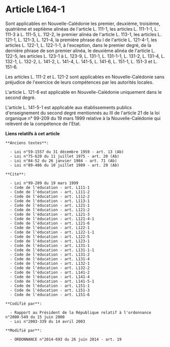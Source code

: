 # Article L164-1

Sont applicables en Nouvelle-Calédonie les premier, deuxième, troisième, quatrième et septième alinéas de l'article L. 111-1,
les articles L. 111-1-1, L. 111-3 à L. 111-5, L. 112-2, le premier alinéa de l'article L. 113-1, les articles L. 121-1, L.
121-3, L. 121-4, la première phrase du I de l'article L. 121-4-1, les articles L. 122-1, L. 122-1-1, à l'exception, dans le
premier degré, de la dernière phrase de son premier alinéa, le deuxième alinéa de l'article L. 122-5, les articles L. 123-1 à
L. 123-9, L. 131-1, 
L. 131-1-1, L. 131-2, L. 131-4, L. 132-1, L. 132-2, L. 141-2, L. 141-4, L. 141-5, L. 141-6, L. 151-1, L. 151-3 et L. 151-6. 

Les articles L. 111-2 et L. 121-2 sont applicables en Nouvelle-Calédonie sans préjudice de l'exercice de leurs compétences
par les autorités locales. 

L'article L. 121-6 est applicable en Nouvelle-Calédonie uniquement dans le second degré. 

L'article L. 141-5-1 est applicable aux établissements publics d'enseignement du second degré mentionnés au III de l'article
21 de la loi organique n° 99-209 du 19 mars 1999 relative à la Nouvelle-Calédonie qui relèvent de la compétence de l'Etat.

**Liens relatifs à cet article**

	**Anciens textes**:

	  - Loi n°59-1557 du 31 décembre 1959 - art. 13 (Ab)
	  - Loi n°75-620 du 11 juillet 1975 - art. 20 (Ab)
	  - Loi n°84-52 du 26 janvier 1984 - art. 71 (Ab)
	  - Loi n°89-486 du 10 juillet 1989 - art. 29 (Ab)

	**Cite**:

	  - Loi n°99-209 du 19 mars 1999
	  - Code de l'éducation - art. L111-1
	  - Code de l'éducation - art. L111-2
	  - Code de l'éducation - art. L112-2
	  - Code de l'éducation - art. L113-1
	  - Code de l'éducation - art. L121-1
	  - Code de l'éducation - art. L121-2
	  - Code de l'éducation - art. L121-3
	  - Code de l'éducation - art. L121-4-1
	  - Code de l'éducation - art. L121-6
	  - Code de l'éducation - art. L122-1
	  - Code de l'éducation - art. L122-1-1
	  - Code de l'éducation - art. L122-5
	  - Code de l'éducation - art. L123-1
	  - Code de l'éducation - art. L131-1
	  - Code de l'éducation - art. L131-1-1
	  - Code de l'éducation - art. L131-2
	  - Code de l'éducation - art. L131-4
	  - Code de l'éducation - art. L132-1
	  - Code de l'éducation - art. L132-2
	  - Code de l'éducation - art. L141-2
	  - Code de l'éducation - art. L141-4
	  - Code de l'éducation - art. L141-5-1
	  - Code de l'éducation - art. L151-1
	  - Code de l'éducation - art. L151-3
	  - Code de l'éducation - art. L151-6

	**Codifié par**:

	  - Rapport au Président de la République relatif à l'ordonnance n°2000-549 du 15 juin 2000
	  - Loi n°2003-339 du 14 avril 2003

	**Modifié par**:

	  - ORDONNANCE n°2014-693 du 26 juin 2014 - art. 19
